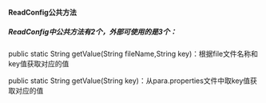 #### ReadConfig公共方法

##### ReadConfig中公共方法有2个，外部可使用的是3个：

public static String getValue(String fileName,String key)：根据file文件名称和key值获取对应的值

public static String getValue(String key)：从para.properties文件中取key值获取对应的值




